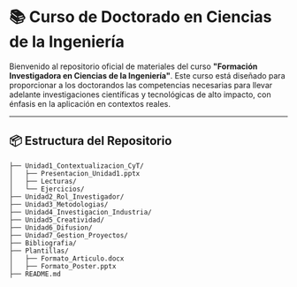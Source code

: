# 📚 Curso de Doctorado en Ciencias de la Ingeniería

Bienvenido al repositorio oficial de materiales del curso **"Formación Investigadora en Ciencias de la Ingeniería"**. Este curso está diseñado para proporcionar a los doctorandos las competencias necesarias para llevar adelante investigaciones científicas y tecnológicas de alto impacto, con énfasis en la aplicación en contextos reales.

---

## 📦 Estructura del Repositorio

```plaintext
├── Unidad1_Contextualizacion_CyT/
│   ├── Presentacion_Unidad1.pptx
│   ├── Lecturas/
│   └── Ejercicios/
├── Unidad2_Rol_Investigador/
├── Unidad3_Metodologias/
├── Unidad4_Investigacion_Industria/
├── Unidad5_Creatividad/
├── Unidad6_Difusion/
├── Unidad7_Gestion_Proyectos/
├── Bibliografia/
├── Plantillas/
│   ├── Formato_Articulo.docx
│   ├── Formato_Poster.pptx
├── README.md
